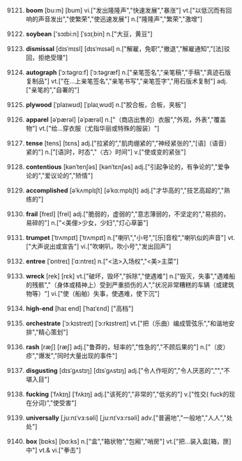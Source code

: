 9121. **boom**
[bu:m]  [bum]
vi.["发出隆隆声","快速发展","暴涨"]  vt.["以低沉而有回响的声音发出","使繁荣","使迅速发展"]  n.["隆隆声","繁荣","激增"]  

9122. **soybean**
['sɔɪbi:n]  [ˈsɔɪˌbin]
n.["大豆，黄豆"]  

9123. **dismissal**
[dɪsˈmɪsl]  [dɪsˈmɪsəl]
n.["解雇，免职","撤退","解雇通知","[法]驳回，拒绝受理"]  

9124. **autograph**
[ˈɔ:təgrɑ:f]  [ˈɔ:təgræf]
n.["亲笔签名","亲笔稿","手稿","真迹石版复制品"]  vt.["在…上亲笔签名","亲笔书写","亲笔签字","用石版术复制"]  adj.["亲笔的","自署的"]  

9125. **plywood**
[ˈplaɪwʊd]  [ˈplaɪˌwʊd]
n.["胶合板，合板，夹板"]  

9126. **apparel**
[əˈpærəl]  [əˈpærəl]
n.["（商店出售的）衣服","外观，外表","覆盖物"]  vt.["给…穿衣服（尤指华丽或特殊的服装）"]  

9127. **tense**
[tens]  [tɛns]
adj.["拉紧的","肌肉绷紧的","神经紧张的","[语]（语音）紧的"]  n.["[语]时，时态","〈古〉时间"]  v.["使或变的紧张"]  

9128. **contentious**
[kənˈtenʃəs]  [kənˈtɛnʃəs]
adj.["引起争论的，有争论的","爱争论的","爱议论的","矫情"]  

9129. **accomplished**
[əˈkʌmplɪʃt]  [əˈkɑ:mplɪʃt]
adj.["才华高的","技艺高超的","熟练的"]  

9130. **frail**
[freɪl]  [frel]
adj.["脆弱的，虚弱的","意志薄弱的，不坚定的","易损的，易碎的"]  n.["<美俚>少女，少妇","灯心草篓"]  

9131. **trumpet**
[ˈtrʌmpɪt]  [ˈtrʌmpɪt]
n.["喇叭","小号","[乐]音栓","喇叭似的声音"]  vt.["大声说出或宣告"]  vi.["吹喇叭，吹小号","发出回声"]  

9132. **entree**
[ˈɒntreɪ]  [ˈɑ:ntreɪ]
n.["<法>入场权","<美>主菜"]  

9133. **wreck**
[rek]  [rɛk]
vt.["破坏，毁坏","拆除","使遇难"]  n.["毁灭，失事","遇难船的残骸","（身体或精神上）受到严重损伤的人","状况非常糟糕的车辆（或建筑物等）"]  vi.["使（船舶）失事，使遇难，使下沉"]  

9134. **high-end**
[haɪ end]  [ˈhaɪˈɛnd]
["高档"]  

9135. **orchestrate**
[ˈɔ:kɪstreɪt]  [ˈɔ:rkɪstreɪt]
vt.["把（乐曲）编成管弦乐","和谐地安排","精心策划"]  

9136. **rash**
[ræʃ]  [ræʃ]
adj.["鲁莽的，轻率的","性急的","不顾后果的"]  n.["（皮）疹","爆发","同时大量出现的事件"]  

9137. **disgusting**
[dɪsˈgʌstɪŋ]  [dɪsˈɡʌstɪŋ]
adj.["令人作呕的","令人厌恶的","","不堪入目"]  

9138. **fucking**
[ˈfʌkɪŋ]  [ˈfʌkɪŋ]
adj.["该死的","非常的","低劣的"]  v.["性交( fuck的现在分词)","使受害"]  

9139. **universally**
[ˌju:nɪˈvɜ:səli]  [ˌju:nɪˈvɜ:rsəli]
adv.["普遍地","一般地","人人","处处"]  

9140. **box**
[bɒks]  [bɑ:ks]
n.["盒","箱状物","包厢","哨房"]  vt.["把…装入盒[箱，匣]中"]  vt.& vi.["拳击"]  

